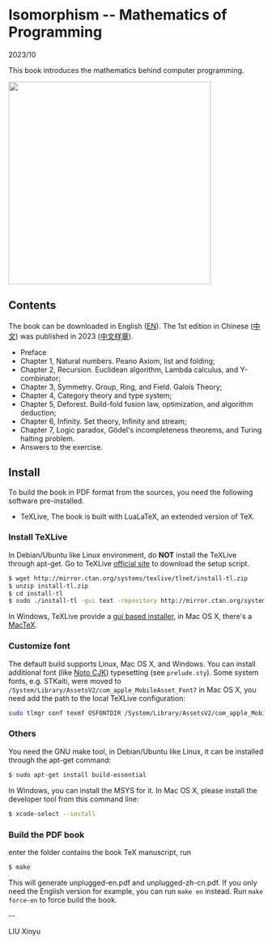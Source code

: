 Isomorphism -- Mathematics of Programming
====

2023/10

This book introduces the mathematics behind computer programming.

<img src="https://user-images.githubusercontent.com/332938/245659299-fa556453-2f5f-4771-ade1-0a0c1adf499c.png" width="400">

Contents
--------

The book can be downloaded in English ([EN](https://github.com/liuxinyu95/unplugged/files/12913188/unplugged-en.pdf)). The 1st edition in Chinese ([中文](https://book.douban.com/subject/36347220/)) was published in 2023 ([中文样章](https://github.com/liuxinyu95/unplugged/files/12913190/nat-zh-cn.pdf)).

- Preface
- Chapter 1, Natural numbers. Peano Axiom, list and folding;
- Chapter 2, Recursion. Euclidean algorithm, Lambda calculus, and Y-combinator;
- Chapter 3, Symmetry. Group, Ring, and Field. Galois Theory;
- Chapter 4, Category theory and type system;
- Chapter 5, Deforest. Build-fold fusion law, optimization, and algorithm deduction;
- Chapter 6, Infinity. Set theory, Infinity and stream;
- Chapter 7, Logic paradox, Gödel's incompleteness theorems, and Turing halting problem.
- Answers to the exercise.

Install
--------

To build the book in PDF format from the sources, you need
the following software pre-installed.

- TeXLive, The book is built with LuaLaTeX, an extended version of TeX.

### Install TeXLive

In Debian/Ubuntu like Linux environment, do **NOT** install the TeXLive through apt-get. Go to TeXLive [official site](https://tug.org/texlive/) to download the setup script.

```bash
$ wget http://mirror.ctan.org/systems/texlive/tlnet/install-tl.zip
$ unzip install-tl.zip
$ cd install-tl
$ sudo ./install-tl -gui text -repository http://mirror.ctan.org/systems/texlive/tlnet
```

In Windows, TeXLive provide a [gui based installer](https://tug.org/texlive/), in Mac OS X, there's a [MacTeX](https://www.tug.org/mactex/).

### Customize font

The default build supports Linux, Mac OS X, and Windows. You can install additional font (like [Noto CJK](https://github.com/notofonts/noto-cjk/)) typesetting (see `prelude.sty`). Some system fonts, e.g. STKaiti, were moved to `/System/Library/AssetsV2/com_apple_MobileAsset_Font7` in Mac OS X, you need add the path to the local TeXLive configuration:

```bash
sudo tlmgr conf texmf OSFONTDIR /System/Library/AssetsV2/com_apple_MobileAsset_Font7
```

### Others

You need the GNU make tool, in Debian/Ubuntu like Linux, it can be installed through the apt-get command:

```bash
$ sudo apt-get install build-essential
```

In Windows, you can install the MSYS for it. In Mac OS X, please install the developer tool from this command line:

```bash
$ xcode-select --install
```

### Build the PDF book

enter the folder contains the book TeX manuscript, run

```bash
$ make
```

This will generate unplugged-en.pdf and unplugged-zh-cn.pdf. If you only need the English version for example, you can run `make en` instead. Run `make force-en` to force build the book.

--

LIU Xinyu
